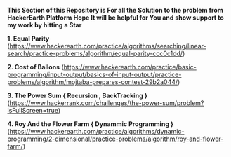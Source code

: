 **This Section of this Repository  is For all the Solution to the problem from HackerEarth Platform**
**Hope It will be helpful for You and show support to my work by hitting a Star**



**1.  Equal Parity**
(https://www.hackerearth.com/practice/algorithms/searching/linear-search/practice-problems/algorithm/equal-parity-ccc0c1dd/)


**2. Cost of Ballons**
(https://www.hackerearth.com/practice/basic-programming/input-output/basics-of-input-output/practice-problems/algorithm/mojtaba-prepares-contest-29b2a044/)

**3. The Power Sum { Recursion , BackTracking }**
(https://www.hackerrank.com/challenges/the-power-sum/problem?isFullScreen=true)


**4. Roy And the Flower Farm <POTD>  { Dynammic Programming }**
(https://www.hackerearth.com/practice/algorithms/dynamic-programming/2-dimensional/practice-problems/algorithm/roy-and-flower-farm/)
